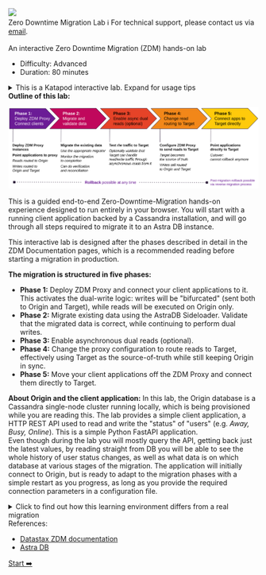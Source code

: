 <!-- TOP -->
<div class="top">
  <img class="scenario-academy-logo" src="https://datastax-academy.github.io/katapod-shared-assets/images/ds-academy-2023.svg" />
  <div class="scenario-title-section">
    <span class="scenario-title">Zero Downtime Migration Lab</span>
    <span class="scenario-subtitle">ℹ️ For technical support, please contact us via <a href="mailto:academy@datastax.com">email</a>.</span>
  </div>
</div>

<!-- CONTENT -->
<main>
    <br/>
    <div class="container px-4 py-2">
      <div class="row g-4 py-2 row-cols-1 row-cols-lg-1">
        <div class="feature col div-choice">
          <div class="scenario-description">An interactive Zero Downtime Migration (ZDM) hands-on lab</div>
          <ul>
            <li><span class="scenario-description-attribute">Difficulty</span>: Advanced</li>
            <li><span class="scenario-description-attribute">Duration</span>: 80 minutes</li>
          </ul>
          <details class="katapod-details"><summary>This is a Katapod interactive lab. Expand for usage tips</summary>
            <p>
              <i>
                This hands-on lab is built using the Katapod engine. If you have never encountered it before, this is how you use it:
              </i>
              <ul>
                <li>
                  You will proceed through a series of steps on the left panel, advancing to the next step by the click of a button.
                </li>
                <li>
                  On the right part of the lab, one or more consoles are spawned for you to execute commands and interact with the system.
                </li>
                <li>
                  Each step provides instructions and explanations on what is going on.
                </li>
                <li>
                  In particular, click on code blocks to execute them in their target console.
                </li>
                <li>
                  Commands that are executed already are marked as such. Usually you can execute a command as many times as you want (though this might not always be what you want to do).
                </li>
              </ul>
              <i><strong>Note:</strong> please do not leave the lab idle for longer than a few minutes, otherwise it would get hibernated, thereby losing some of its state, and you might need to start it all over.</i>
            </p>
          </details>
        </div>
      </div>
      <div class="row g-4 py-2 row-cols-1 row-cols-lg-1">
        <div class="feature col div-choice">
          <div class="scenario-description">
            <strong>Outline of this lab:</strong>
          </div>
          <div class="scenario-description">
            <p>
              <img src="https://raw.githubusercontent.com/DataStax-Academy/zdm-scenario-katapod/main/images/pz_annotated.png" />
            </p>
          </div>
          <div class="scenario-description-attribute">
            <p>
              This is a guided end-to-end Zero-Downtime-Migration hands-on experience
              designed to run entirely in your browser. You will start with a running client application
              backed by a Cassandra installation, and will go through all steps required
              to migrate it to an Astra DB instance.
            </p>
            <p>
              This interactive lab is designed after the phases described in detail in the ZDM Documentation pages,
              which is a recommended reading before starting a migration in production.
            </p>
            <p><strong>The migration is structured in five phases:</strong></p>
            <ul>
              <li>
                <strong>Phase 1:</strong>
                Deploy ZDM Proxy and connect your client applications to it. This activates the dual-write logic: writes will be "bifurcated" (sent both to Origin and Target), while reads will be executed on Origin only.
              </li>
              <li>
                <strong>Phase 2:</strong>
                Migrate existing data using the AstraDB Sideloader. Validate that the migrated data is correct, while continuing to perform dual writes.
              </li>
              <li>
                <strong>Phase 3:</strong>
                Enable asynchronous dual reads (optional).
              </li>
              <li>
                <strong>Phase 4:</strong>
                Change the proxy configuration to route reads to Target, effectively using Target as the source-of-truth while still keeping Origin in sync.
              </li>
              <li>
                <strong>Phase 5:</strong>
                Move your client applications off the ZDM Proxy and connect them directly to Target.
              </li>
            </ul>
            <p>
              <strong>About Origin and the client application:</strong>
              In this lab, the Origin database is a Cassandra single-node cluster running locally, which is being
              provisioned while you are reading this.
              The lab provides a simple client application, a HTTP REST API used to read and write
              the "status" of "users" (e.g. <i>Away, Busy, Online</i>). This is a simple Python FastAPI application.
            <br>
              Even though during the lab you will mostly query the API, getting back just the latest values,
              by reading straight from DB you will be able to see the whole history of user status changes, as well as what data is on which database at various stages of the migration.
              The application will initially connect to Origin, but is ready to adapt to the migration phases
              with a simple restart as you progress, as long as you provide the required connection parameters in a configuration file.
            </p>
            <details class="katapod-details"><summary>Click to find out how this learning environment differs from a real migration</summary>
              <p>
                <i>
                  This is an ephemeral setup, designed to be bootstrapped quickly and in such a way as to be easily packaged into a single host machine. As a consequence, please mind that:
                </i>
                <ul>
                  <li>
                    you will have a single ZDM Proxy instance (as opposed to at least three as suggested for production migrations);
                  </li>
                  <li>
                    All containers (including Origin!) will be running on a single machine. In a realistic setup this would put resiliency and availability at risk, and certainly hinder performance and throughput.
                  </li>
                </ul>
              </p>
            </details>
          </div>
        </div>
      </div>
      <div class="row g-4 py-2 row-cols-1 row-cols-lg-1">
        <div class="feature col div-choice">
          <div class="scenario-description">References:</div>
          <ul>
            <li><span class="scenario-description-attribute"><a href="https://docs.datastax.com/en/astra-serverless/docs/migrate/introduction.html" target="_blank">Datastax ZDM documentation</a></span></li>
            <li><span class="scenario-description-attribute"><a href="https://astra.datastax.com/" target="_blank">Astra DB</a></span></li>
          </ul>
        </div>
      </div>
    </div>
</main>

<!-- NAVIGATION -->
<div id="navigation-bottom" class="navigation-bottom">
 <a title="Start" href='command:katapod.loadPage?[{"step":"step1"}]'
    class="btn btn-dark navigation-bottom-right">Start ➡️
  </a>
</div>

